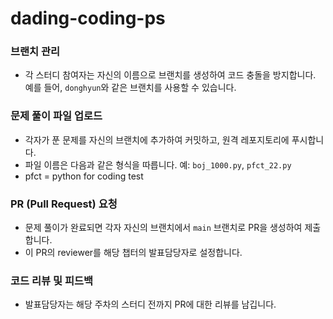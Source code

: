 # dading-coding-ps

### 브랜치 관리
- 각 스터디 참여자는 자신의 이름으로 브랜치를 생성하여 코드 충돌을 방지합니다. 예를 들어, `donghyun`와 같은 브랜치를 사용할 수 있습니다.

### 문제 풀이 파일 업로드
- 각자가 푼 문제를 자신의 브랜치에 추가하여 커밋하고, 원격 레포지토리에 푸시합니다.
- 파일 이름은 다음과 같은 형식을 따릅니다. 예: `boj_1000.py`, `pfct_22.py`
- pfct = python for coding test

### PR (Pull Request) 요청
- 문제 풀이가 완료되면 각자 자신의 브랜치에서 `main` 브랜치로 PR을 생성하여 제출합니다.
- 이 PR의 reviewer를 해당 챕터의 발표담당자로 설정합니다.

### 코드 리뷰 및 피드백
- 발표담당자는 해당 주차의 스터디 전까지 PR에 대한 리뷰를 남깁니다.
